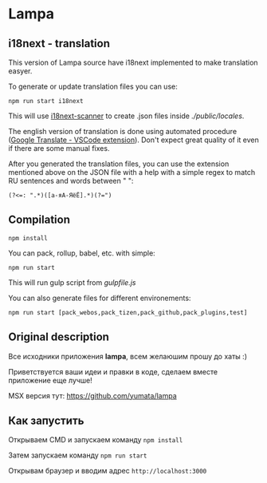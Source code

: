 # Lampa
## i18next - translation

This version of Lampa source have i18next implemented to make translation easyer.

To generate or update translation files you can use:

    npm run start i18next

This will use [i18next-scanner](https://github.com/i18next/i18next-scanner) to create .json files inside *./public/locales*.

The english version of translation is done using automated procedure ([Google Translate - VSCode extension](https://marketplace.visualstudio.com/items?itemName=benshabatnoam.google-translate-ext)). Don't expect great quality of it even if there are some manual fixes.

After you generated the translation files, you can use the extension mentioned above on the JSON file with a help with a simple regex to match RU sentences and words between " ":

    (?<=: ".*)([а-яА-ЯёЁ].*)(?=")

## Compilation

    npm install 

You can pack, rollup, babel, etc. with simple:

    npm run start

This will run gulp script from *gulpfile.js*

You can also generate files for different environements:

    npm run start [pack_webos,pack_tizen,pack_github,pack_plugins,test]

## Original description

Все исходники приложения **lampa**, всем желаюшим прошу до хаты :)

Приветствуется ваши идеи и правки в коде, сделаем вместе приложение еще лучше!

MSX версия тут: https://github.com/yumata/lampa

## Как запустить

Открываем CMD и запускаем команду `npm install`

Затем запускаем команду `npm run start`

Открывам браузер и вводим адрес `http://localhost:3000`
